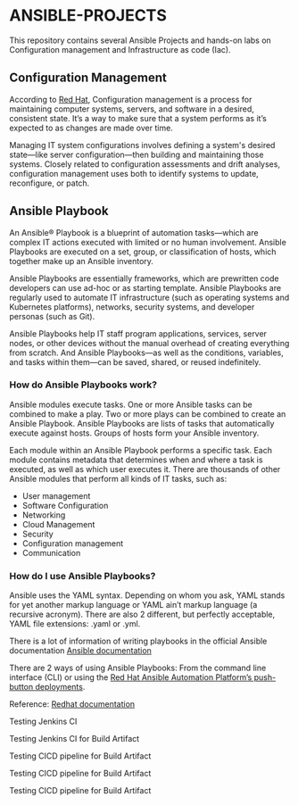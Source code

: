# ANSIBLE-PROJECTS
This repository contains several Ansible Projects and hands-on labs on Configuration management and Infrastructure as code (Iac).

## Configuration Management
According to [Red Hat](https://www.redhat.com/en/topics/automation/what-is-configuration-management#:~:text=Configuration%20management%20is%20a%20process,in%20a%20desired%2C%20consistent%20state.&text=Managing%20IT%20system%20configurations%20involves,building%20and%20maintaining%20those%20systems.), Configuration management is a process for maintaining computer systems, servers, and software in a desired, consistent state. It’s a way to make sure that a system performs as it’s expected to as changes are made over time. 

Managing IT system configurations involves defining a system's desired state—like server configuration—then building and maintaining those systems. Closely related to configuration assessments and drift analyses, configuration management uses both to identify systems to update, reconfigure, or patch.

## Ansible Playbook
An Ansible® Playbook is a blueprint of automation tasks—which are complex IT actions executed with limited or no human involvement. Ansible Playbooks are executed on a set, group, or classification of hosts, which together make up an Ansible inventory.

Ansible Playbooks are essentially frameworks, which are prewritten code developers can use ad-hoc or as starting template. Ansible Playbooks are regularly used to automate IT infrastructure (such as operating systems and Kubernetes platforms), networks, security systems, and developer personas (such as Git).

Ansible Playbooks help IT staff program applications, services, server nodes, or other devices without the manual overhead of creating everything from scratch. And Ansible Playbooks—as well as the conditions, variables, and tasks within them—can be saved, shared, or reused indefinitely.

### How do Ansible Playbooks work?

Ansible modules execute tasks. One or more Ansible tasks can be combined to make a play. Two or more plays can be combined to create an Ansible Playbook. Ansible Playbooks are lists of tasks that automatically execute against hosts. Groups of hosts form your Ansible inventory.

Each module within an Ansible Playbook performs a specific task. Each module contains metadata that determines when and where a task is executed, as well as which user executes it. There are thousands of other Ansible modules that perform all kinds of IT tasks, such as:
* User management
* Software Configuration
* Networking
* Cloud Management
* Security
* Configuration management
* Communication

### How do I use Ansible Playbooks?

Ansible uses the YAML syntax. Depending on whom you ask, YAML stands for yet another markup language or YAML ain’t markup language (a recursive acronym). There are also 2 different, but perfectly acceptable, YAML file extensions: .yaml or .yml.

There is a lot of information of writing playbooks in the official Ansible documentation
[Ansible documentation](https://docs.ansible.com/ansible-core/2.14/playbook_guide/playbooks_privilege_escalation.html#risks-of-becoming-an-unprivileged-user#risks-of-becoming-an-unprivileged-user)

There are 2 ways of using Ansible Playbooks: From the command line interface (CLI) or using the [Red Hat Ansible Automation Platform’s push-button deployments](https://www.redhat.com/en/technologies/management/ansible2).

Reference: [Redhat documentation](https://www.redhat.com/en/topics/automation/what-is-an-ansible-playbook)

Testing Jenkins CI

Testing Jenkins CI for  Build Artifact

Testing CICD pipeline for Build Artifact

Testing CICD pipeline for Build Artifact

Testing CICD pipeline for Build Artifact
